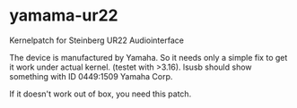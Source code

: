 yamama-ur22
===========

Kernelpatch for Steinberg UR22 Audiointerface

The device is manufactured by Yamaha. So it needs only a simple fix to get it work under actual kernel. (testet with >3.16).
lsusb should show something with ID 0449:1509 Yamaha Corp.

If it doesn't work out of box, you need this patch.

